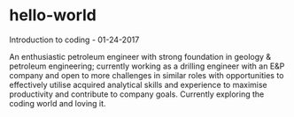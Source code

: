 # hello-world

Introduction to coding - 01-24-2017

An enthusiastic petroleum engineer with strong foundation in geology & petroleum engineering; currently working as a drilling engineer with an E&P company and open to more challenges in similar roles with opportunities to effectively utilise acquired analytical skills and experience to maximise productivity and contribute to company goals. Currently exploring the coding world and loving it.
